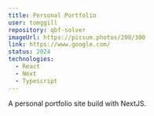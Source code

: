 ```yaml
---
title: Personal Portfolio
user: tomggill
repository: qbf-solver
imageUrl: https://picsum.photos/200/300
link: https://www.google.com/
status: 2024
technologies:
  - React
  - Next
  - Typescript
---
```


A personal portfolio site build with NextJS.
